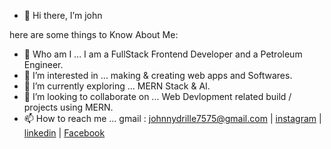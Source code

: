 - 👋 Hi there, I’m john

here are some things to Know About Me: 
- 🏫 Who am I ... I am a FullStack Frontend Developer and a Petroleum Engineer.
- 👀 I’m interested in ... making & creating web apps and Softwares.
- 🌱 I’m currently exploring ... MERN Stack & AI.
- 💞️ I’m looking to collaborate on ... Web Devlopment related build / projects using MERN.
- 📫 How to reach me ... gmail : johnnydrille7575@gmail.com | [instagram](https://www.instagram.com/jhaydrille/) | [linkedin](https://www.linkedin.com/in/john-edet-35122a201) | [Facebook](https://web.facebook.com/johnny.eddy.188/)

